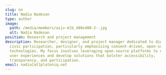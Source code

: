 ```yaml
---
slug: nn
title: Nadia Nadesan
type: author
image:
  path: /media/members/asjv-mlb_400x400-2-.jpg
  alt: Nadia Nadesan
position: Research and project management
description: Researcher, designer, and project manager dedicated to digital
  civic participation, particularly emphasizing consent-driven, open-source
  technologies. My focus involves leveraging open-source platforms to enhance
  user experiences and develop solutions that bolster accessibility,
  transparency, and participation.
email: nadia[at]platoniq.net
---
```

